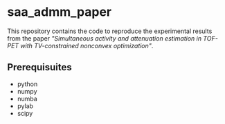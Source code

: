 # saa_admm_paper
This repository contains the code to reproduce the experimental results
from the paper *"Simultaneous activity and attenuation estimation in TOF-PET with TV-constrained nonconvex optimization"*.

## Prerequisuites
- python
- numpy
- numba
- pylab
- scipy
